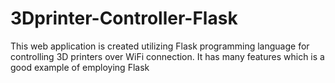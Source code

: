 # 3Dprinter-Controller-Flask
This web application is created utilizing Flask programming language for controlling 3D printers over WiFi connection. 
It has many features which is a good example of employing Flask 

